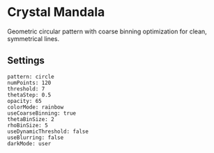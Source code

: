 # Crystal Mandala

Geometric circular pattern with coarse binning optimization for clean, symmetrical lines.

## Settings

```
pattern: circle
numPoints: 120
threshold: 7
thetaStep: 0.5
opacity: 65
colorMode: rainbow
useCoarseBinning: true
thetaBinSize: 2
rhoBinSize: 5
useDynamicThreshold: false
useBlurring: false
darkMode: user
```
